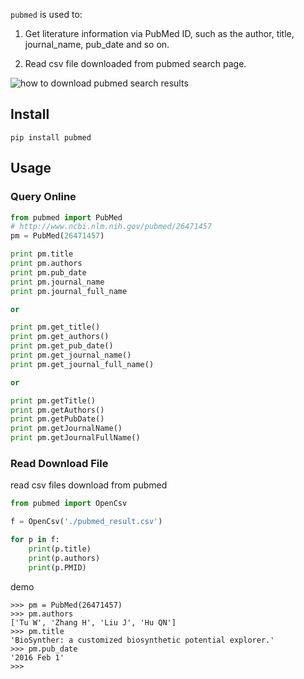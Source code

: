 `pubmed` is used to: 

1. Get literature information via PubMed ID, such as the author, title, journal_name, pub_date and so on.

2. Read csv file downloaded from pubmed search page.

![how to download pubmed search results](https://raw.githubusercontent.com/twz915/pubmed/master/docs/pubmed_results.png)


## Install
    pip install pubmed

## Usage
### Query Online
```python
from pubmed import PubMed
# http://www.ncbi.nlm.nih.gov/pubmed/26471457
pm = PubMed(26471457)

print pm.title
print pm.authors
print pm.pub_date
print pm.journal_name
print pm.journal_full_name

or

print pm.get_title()
print pm.get_authors()
print pm.get_pub_date()
print pm.get_journal_name()
print pm.get_journal_full_name()

or

print pm.getTitle()
print pm.getAuthors()
print pm.getPubDate()
print pm.getJournalName()
print pm.getJournalFullName()
```
### Read Download File
read csv files download from pubmed
```python
from pubmed import OpenCsv

f = OpenCsv('./pubmed_result.csv')

for p in f:
    print(p.title)
    print(p.authors)
    print(p.PMID)
```

demo

```
>>> pm = PubMed(26471457)
>>> pm.authors
['Tu W', 'Zhang H', 'Liu J', 'Hu QN']
>>> pm.title
'BioSynther: a customized biosynthetic potential explorer.'
>>> pm.pub_date
'2016 Feb 1'
>>> 
```
